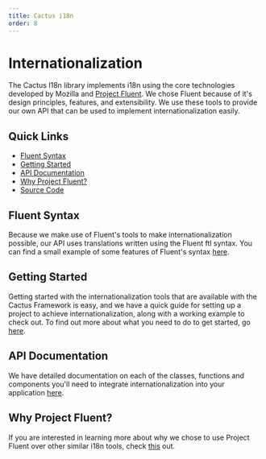 ```yaml
---
title: Cactus i18n
order: 8
---
```


# Internationalization

The Cactus I18n library implements i18n using the core technologies developed by Mozilla and [Project Fluent](https://projectfluent.org/). We chose Fluent because of it's design principles, features, and extensibility. We use these tools to provide our own API that can be used to implement internationalization easily.

## Quick Links

- [Fluent Syntax](./Fluent%20Syntax.md)
- [Getting Started](./Getting%20Started.md)
- [API Documentation](./API%20Documentation.md)
- [Why Project Fluent?](./Project%20Fluent.md)
- [Source Code](../../modules/cactus-i18n/)

## Fluent Syntax

Because we make use of Fluent's tools to make internationalization possible, our API uses translations written using the Fluent ftl syntax. You can find a small example of some features of Fluent's syntax [here](./Fluent%20Syntax.md).

## Getting Started

Getting started with the internationalization tools that are available with the Cactus Framework is easy, and we have a quick guide for setting up a project to achieve internationalization, along with a working example to check out. To find out more about what you need to do to get started, go [here](./Getting%20Started.md).

## API Documentation

We have detailed documentation on each of the classes, functions and components you'll need to integrate internationalization into your application [here](./API%20Documentation.md).

## Why Project Fluent?

If you are interested in learning more about why we chose to use Project Fluent over other similar i18n tools, check [this](./Project%20Fluent.md) out.
